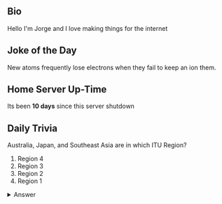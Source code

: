 ## Bio

Hello I'm Jorge and I love making things for the internet

## Joke of the Day

New atoms frequently lose electrons when they fail to keep an ion them.

## Home Server Up-Time

Its been **10 days** since this server shutdown


## Daily Trivia

Australia, Japan, and Southeast Asia are in which ITU Region?
 1. Region 4
 2. Region 3
 3. Region 2
 4. Region 1

<details>
  <summary>Answer</summary>
  Region 3
</details>

